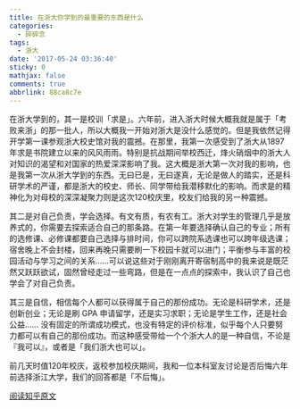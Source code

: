```yaml
---
title: 在浙大你学到的最重要的东西是什么
categories:
  - 碎碎念
tags:
  - 浙大
date: '2017-05-24 03:36:40'
sticky: 0
mathjax: false
comments: true
abbrlink: 88ca8c7e
---
```


在浙大学到的，其一是校训「求是」。六年前，进入浙大时候大概我就是属于「考败来浙」的那一批人，所以大概我一开始对浙大是没什么感觉的。但是我依然记得开学第一课参观浙大校史馆对我的震撼。在那里，我第一次感受到了浙大从1897年求是书院建立以来的风风雨雨。特别是抗战期间举校西迁，烽火硝烟中的浙大人对知识的渴望和对国家的热爱深深影响了我。这大概是浙大第一次对我的影响，也是我第一次从浙大学到的东西。无曰已是，无曰遂真，无论是做人的踏实，还是科研学术的严谨，都是浙大的校史、师长、同学带给我潜移默化的影响。而求是的精神化为对母校的深深凝聚力则是这次120校庆里，校友们给我的另一种震撼。<!-- more -->

其二是对自己负责，学会选择。有文有质，有农有工。浙大对学生的管理几乎是放养式的，你需要去探索适合自己的那条路。在第一年要选择确认自己的专业；所有的选修课、必修课都要自己选择与排时间，你可以跨院系选课也可以跨年级选课；宿舍晚上不会封楼，回来再晚只需要刷一下校园卡就可以进门；平衡参与丰富的校园活动与学习之间的关系……可以说这些对于刚刚离开寄宿制高中的我来说是既茫然又跃跃欲试，固然曾经走过一些弯路，但是在一点点的探索中，我认识了自己也学会了对自己负责。

其三是自信，相信每个人都可以获得属于自己的那份成功。无论是科研学术，还是创新创业；无论是刷 GPA 申请留学，还是实习求职；无论是学生工作，还是社会公益…… 没有固定的所谓成功模式，也没有特定的评价标准，似乎每个人只要努力都可以有自己的那份成功。而这种感受带给一个个浙大人的是一种自信，不论是『我可以』，或者是「我们浙大也可以」。

前几天时值120年校庆，返校参加校庆期间，我和一位本科室友讨论是否后悔六年前选择浙江大学，我们的回答都是「不后悔」。

[阅读知乎原文](https://www.zhihu.com/question/60105944/answer/173699976)
